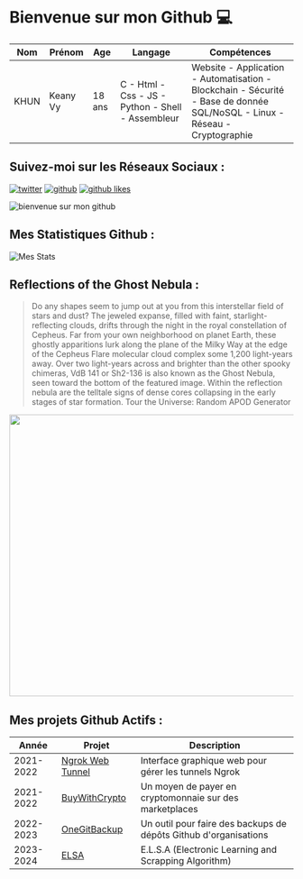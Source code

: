 # Bienvenue sur mon Github 💻
| Nom | Prénom | Age | Langage | Compétences |
|---  |---     |---  |---      |---
| KHUN | Keany Vy | 18 ans | C - Html - Css - JS - Python - Shell - Assembleur | Website - Application - Automatisation - Blockchain - Sécurité - Base de donnée SQL/NoSQL - Linux - Réseau - Cryptographie |

## Suivez-moi sur les Réseaux Sociaux :
[![twitter](https://img.shields.io/twitter/follow/thisiskeanyvy?style=social)](https://twitter.com/thisiskeanyvy)
[![github](https://img.shields.io/github/followers/thisiskeanyvy?style=social)](https://github.com/thisiskeanyvy?tab=followers)
[![github likes](https://img.shields.io/github/stars/thisiskeanyvy?style=social)](https://github.com/thisiskeanyvy)

![bienvenue sur mon github](https://thisiskeanyvy-hosting.pages.dev/banner.gif)

## Mes Statistiques Github :
![Mes Stats](https://github-readme-stats.vercel.app/api?username=thisiskeanyvy&show_icons=true&theme=radical)

## Reflections of the Ghost Nebula :

> Do any shapes seem to jump out at you from this interstellar field of stars and dust?  The jeweled expanse, filled with faint, starlight-reflecting clouds, drifts through the night in the royal constellation of Cepheus. Far from your own neighborhood on planet Earth, these ghostly apparitions lurk along the plane of the Milky Way at the edge of the Cepheus Flare molecular cloud complex some 1,200 light-years away. Over two light-years across and brighter than the other spooky chimeras, VdB 141 or Sh2-136 is also known as the Ghost Nebula, seen toward the bottom of the featured image. Within the reflection nebula are the telltale signs of dense cores collapsing in the early stages of star formation.   Tour the Universe: Random APOD Generator

<img src='https://apod.nasa.gov/apod/image/2310/GhostNebula_Jarzyna_960.jpg' width="800" height="500"/>

## Mes projets Github Actifs :
| Année | Projet | Description |
|---   |---     |---          |
| 2021-2022 | [Ngrok Web Tunnel](https://github.com/thisiskeanyvy/ngrok-web-manager) | Interface graphique web pour gérer les tunnels Ngrok |
| 2021-2022 | [BuyWithCrypto](https://github.com/BuyWithCrypto) | Un moyen de payer en cryptomonnaie sur des marketplaces |
| 2022-2023 | [OneGitBackup](https://github.com/BuyWithCrypto/OneGitBackup) | Un outil pour faire des backups de dépôts Github d'organisations |
| 2023-2024 | [ELSA](https://github.com/thisiskeanyvy/ELSA) | E.L.S.A (Electronic Learning and Scrapping Algorithm) |